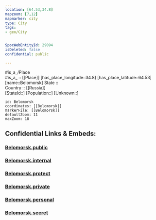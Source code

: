 ```yaml
---
location: [64.53,34.8] 
mapzoom: [7,12] 
mapmarker: city 
type: City
tags:
- geo/City


SpocWebEntityId: 29094
isDeleted: false
confidential: public

---
```

#is_a_/Place  
#is_a_ :: [[Place]] 
[has_place_longitude::34.8] 
[has_place_latitude::64.53] 
[name::Belomorsk] 
State ::  
Country :: [[Russia]]  
[StateId::] 
[Population::] 
[Unknown::] 


```leaflet
id: Belomorsk
coordinates: [[Belomorsk]] 
markerFile: [[Belomorsk]] 
defaultZoom: 11 
maxZoom: 18
```


## Confidential Links & Embeds: 

### [Belomorsk.public](/_public/\Earth\Continent\Europe\Europe~East\Russia\Russia~NorthWest\Karelia~Republic\CityBelomorsk.public.md) 

### [Belomorsk.internal](/_internal/\Earth\Continent\Europe\Europe~East\Russia\Russia~NorthWest\Karelia~Republic\CityBelomorsk.internal.md) 

### [Belomorsk.protect](/_protect/\Earth\Continent\Europe\Europe~East\Russia\Russia~NorthWest\Karelia~Republic\CityBelomorsk.protect.md) 

### [Belomorsk.private](/_private/\Earth\Continent\Europe\Europe~East\Russia\Russia~NorthWest\Karelia~Republic\CityBelomorsk.private.md) 

### [Belomorsk.personal](/_personal/\Earth\Continent\Europe\Europe~East\Russia\Russia~NorthWest\Karelia~Republic\CityBelomorsk.personal.md) 

### [Belomorsk.secret](/_secret/\Earth\Continent\Europe\Europe~East\Russia\Russia~NorthWest\Karelia~Republic\CityBelomorsk.secret.md)

